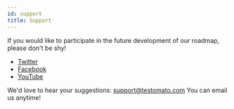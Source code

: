 ```yaml
---
id: support
title: Support
---
```


If you would like to participate in the future development of our
roadmap, please don't be shy!

* [Twitter](https://twitter.com/testomatocom)
* [Facebook](https://www.facebook.com/testomato)
* [YouTube](https://www.youtube.com/user/testomatocom)

We'd love to hear your suggestions: <support@testomato.com> You can
email us anytime!
